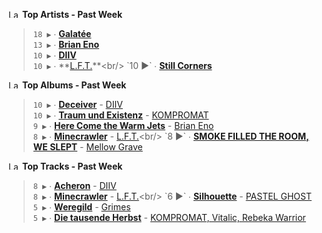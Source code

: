 <!--START_LASTFM_ARTISTS:{"period": "7day", "rows": 5}-->
<a href="https://last.fm" target="_blank"><img src="https://user-images.githubusercontent.com/17434202/215290617-e793598d-d7c9-428f-9975-156db1ba89cc.svg" alt="Last.fm Logo" width="18" height="13"/></a> **Top Artists - Past Week**

> `18 ▶️` ∙ **[Galatée](https://www.last.fm/music/Galat%C3%A9e)**<br/>
> `13 ▶️` ∙ **[Brian Eno](https://www.last.fm/music/Brian+Eno)**<br/>
> `10 ▶️` ∙ **[DIIV](https://www.last.fm/music/DIIV)**<br/>
> `10 ▶️` ∙ **[L.F.T.](https://www.last.fm/music/L.F.T.)**<br/>
> `10 ▶️` ∙ **[Still Corners](https://www.last.fm/music/Still+Corners)**<br/>
<!--END_LASTFM_ARTISTS-->

<!--START_LASTFM_ALBUMS:{"period": "7day", "rows": 5}-->
<a href="https://last.fm" target="_blank"><img src="https://user-images.githubusercontent.com/17434202/215290617-e793598d-d7c9-428f-9975-156db1ba89cc.svg" alt="Last.fm Logo" width="18" height="13"/></a> **Top Albums - Past Week**

> `10 ▶️` ∙ **[Deceiver](https://www.last.fm/music/DIIV/Deceiver)** - [DIIV](https://www.last.fm/music/DIIV)<br/>
> `10 ▶️` ∙ **[Traum und Existenz](https://www.last.fm/music/KOMPROMAT/Traum+und+Existenz)** - [KOMPROMAT](https://www.last.fm/music/KOMPROMAT)<br/>
> `9 ▶️` ∙ **[Here Come the Warm Jets](https://www.last.fm/music/Brian+Eno/Here+Come+the+Warm+Jets)** - [Brian Eno](https://www.last.fm/music/Brian+Eno)<br/>
> `8 ▶️` ∙ **[Minecrawler](https://www.last.fm/music/L.F.T./Minecrawler)** - [L.F.T.](https://www.last.fm/music/L.F.T.)<br/>
> `8 ▶️` ∙ **[SMOKE FILLED THE ROOM, WE SLEPT](https://www.last.fm/music/Mellow+Grave/SMOKE+FILLED+THE+ROOM,+WE+SLEPT)** - [Mellow Grave](https://www.last.fm/music/Mellow+Grave)<br/>
<!--END_LASTFM_ALBUMS-->

<!--START_LASTFM_TRACKS:{"period": "7day", "rows": 5}-->
<a href="https://last.fm" target="_blank"><img src="https://user-images.githubusercontent.com/17434202/215290617-e793598d-d7c9-428f-9975-156db1ba89cc.svg" alt="Last.fm Logo" width="18" height="13"/></a> **Top Tracks - Past Week**

> `8 ▶️` ∙ **[Acheron](https://www.last.fm/music/DIIV/_/Acheron)** - [DIIV](https://www.last.fm/music/DIIV)<br/>
> `8 ▶️` ∙ **[Minecrawler](https://www.last.fm/music/L.F.T./_/Minecrawler)** - [L.F.T.](https://www.last.fm/music/L.F.T.)<br/>
> `6 ▶️` ∙ **[Silhouette](https://www.last.fm/music/PASTEL+GHOST/_/Silhouette)** - [PASTEL GHOST](https://www.last.fm/music/PASTEL+GHOST)<br/>
> `5 ▶️` ∙ **[Weregild](https://www.last.fm/music/Grimes/_/Weregild)** - [Grimes](https://www.last.fm/music/Grimes)<br/>
> `5 ▶️` ∙ **[Die tausende Herbst](https://www.last.fm/music/KOMPROMAT,+Vitalic,+Rebeka+Warrior/_/Die+tausende+Herbst)** - [KOMPROMAT, Vitalic, Rebeka Warrior](https://www.last.fm/music/KOMPROMAT,+Vitalic,+Rebeka+Warrior)<br/>
<!--END_LASTFM_TRACKS-->